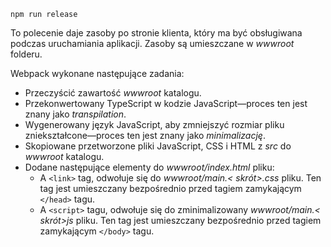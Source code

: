 ```console
npm run release
```

To polecenie daje zasoby po stronie klienta, który ma być obsługiwana podczas uruchamiania aplikacji. Zasoby są umieszczane w *wwwroot* folderu.

Webpack wykonane następujące zadania:

* Przeczyścić zawartość *wwwroot* katalogu.
* Przekonwertowany TypeScript w kodzie JavaScript&mdash;proces ten jest znany jako *transpilation*.
* Wygenerowany język JavaScript, aby zmniejszyć rozmiar pliku zniekształcone&mdash;proces ten jest znany jako *minimalizację*.
* Skopiowane przetworzone pliki JavaScript, CSS i HTML z *src* do *wwwroot* katalogu.
* Dodane następujące elementy do *wwwroot/index.html* pliku:
  * A `<link>` tag, odwołuje się do *wwwroot/main.\< skrót\>.css* pliku. Ten tag jest umieszczany bezpośrednio przed tagiem zamykającym `</head>` tagu.
  * A `<script>` tagu, odwołuje się do zminimalizowany *wwwroot/main.\< skrót\>js* pliku. Ten tag jest umieszczany bezpośrednio przed tagiem zamykającym `</body>` tagu.
